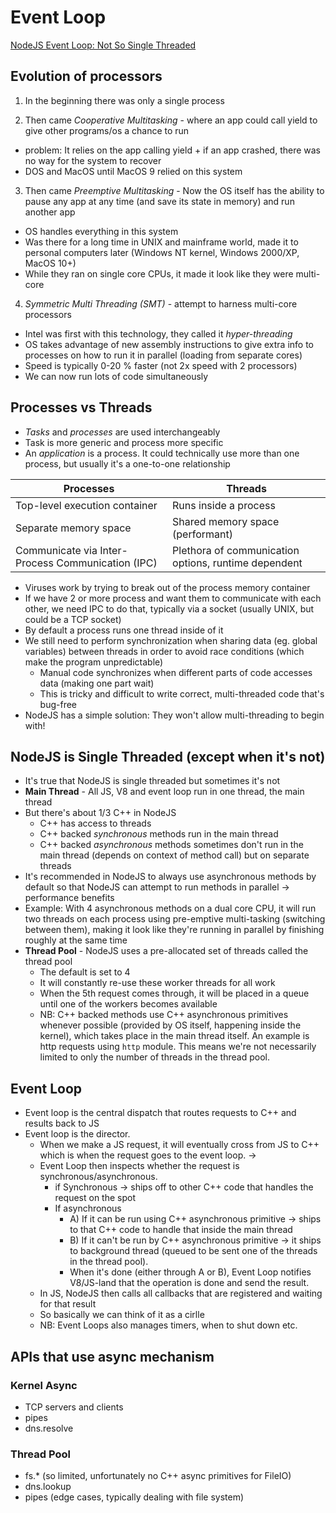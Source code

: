 # Event Loop

[NodeJS Event Loop: Not So Single Threaded](https://www.youtube.com/watch?v=zphcsoSJMvM)

## Evolution of processors

1. In the beginning there was only a single process

2. Then came _Cooperative Multitasking_ - where an app could call yield to give other programs/os a chance to run

- problem: It relies on the app calling yield + if an app crashed, there was no way for the system to recover
- DOS and MacOS until MacOS 9 relied on this system

3. Then came _Preemptive Multitasking_ - Now the OS itself has the ability to pause any app at any time (and save its state in memory) and run another app

- OS handles everything in this system
- Was there for a long time in UNIX and mainframe world, made it to personal computers later (Windows NT kernel, Windows 2000/XP, MacOS 10+)
- While they ran on single core CPUs, it made it look like they were multi-core

4. _Symmetric Multi Threading (SMT)_ - attempt to harness multi-core processors

- Intel was first with this technology, they called it _hyper-threading_
- OS takes advantage of new assembly instructions to give extra info to processes on how to run it in parallel (loading from separate cores)
- Speed is typically 0-20 % faster (not 2x speed with 2 processors)
- We can now run lots of code simultaneously

## Processes vs Threads

- _Tasks_ and _processes_ are used interchangeably
- Task is more generic and process more specific
- An _application_ is a process. It could technically use more than one process, but usually it's a one-to-one relationship

| Processes                                         | Threads                                              |
| ------------------------------------------------- | ---------------------------------------------------- |
| Top-level execution container                     | Runs inside a process                                |
| Separate memory space                             | Shared memory space (performant)                     |
| Communicate via Inter-Process Communication (IPC) | Plethora of communication options, runtime dependent |

- Viruses work by trying to break out of the process memory container
- If we have 2 or more process and want them to communicate with each other, we need IPC to do that, typically via a socket (usually UNIX, but could be a TCP socket)
- By default a process runs one thread inside of it
- We still need to perform synchronization when sharing data (eg. global variables) between threads in order to avoid race conditions (which make the program unpredictable)
  - Manual code synchronizes when different parts of code accesses data (making one part wait)
  - This is tricky and difficult to write correct, multi-threaded code that's bug-free
- NodeJS has a simple solution: They won't allow multi-threading to begin with!

## NodeJS is Single Threaded (except when it's not)

- It's true that NodeJS is single threaded but sometimes it's not
- **Main Thread** - All JS, V8 and event loop run in one thread, the main thread
- But there's about 1/3 C++ in NodeJS
  - C++ has access to threads
  - C++ backed _synchronous_ methods run in the main thread
  - C++ backed _asynchronous_ methods sometimes don't run in the main thread (depends on context of method call) but on separate threads
- It's recommended in NodeJS to always use asynchronous methods by default so that NodeJS can attempt to run methods in parallel -> performance benefits
- Example: With 4 asynchronous methods on a dual core CPU, it will run two threads on each process using pre-emptive multi-tasking (switching between them), making it look like they're running in parallel by finishing roughly at the same time
- **Thread Pool** - NodeJS uses a pre-allocated set of threads called the thread pool
  - The default is set to 4
  - It will constantly re-use these worker threads for all work
  - When the 5th request comes through, it will be placed in a queue until one of the workers becomes available
  - NB: C++ backed methods use C++ asynchronous primitives whenever possible (provided by OS itself, happening inside the kernel), which takes place in the main thread itself. An example is http requests using `http` module. This means we're not necessarily limited to only the number of threads in the thread pool.

## Event Loop

- Event loop is the central dispatch that routes requests to C++ and results back to JS
- Event loop is the director.
  - When we make a JS request, it will eventually cross from JS to C++ which is when the request goes to the event loop.
    ->
  - Event Loop then inspects whether the request is synchronous/asynchronous.
    - if Synchronous -> ships off to other C++ code that handles the request on the spot
    - If asynchronous
      - A) If it can be run using C++ asynchronous primitive -> ships to that C++ code to handle that inside the main thread
      - B) If it can't be run by C++ asynchronous primitive -> it ships to background thread (queued to be sent one of the threads in the thread pool).
      - When it's done (either through A or B), Event Loop notifies V8/JS-land that the operation is done and send the result.
  - In JS, NodeJS then calls all callbacks that are registered and waiting for that result
  - So basically we can think of it as a cirlle
  - NB: Event Loops also manages timers, when to shut down etc.

## APIs that use async mechanism

### Kernel Async

- TCP servers and clients
- pipes
- dns.resolve

### Thread Pool

- fs.\* (so limited, unfortunately no C++ async primitives for FileIO)
- dns.lookup
- pipes (edge cases, typically dealing with file system)
